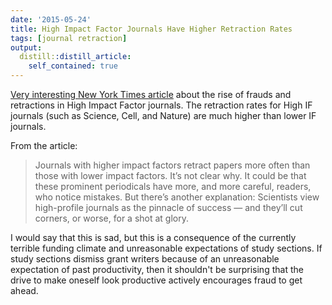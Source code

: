 ```yaml
---
date: '2015-05-24'
title: High Impact Factor Journals Have Higher Retraction Rates
tags: [journal retraction]
output:
  distill::distill_article:
    self_contained: true
---
```



[Very interesting New York Times article](http://www.nytimes.com/2015/05/23/opinion/whats-behind-big-science-frauds.html) about the rise of frauds and retractions in High Impact Factor journals. The retraction rates for High IF journals (such as Science, Cell, and Nature) are much higher than lower IF journals. 

From the article:

> Journals with higher impact factors retract papers more often
> than those with lower impact factors. It’s not clear why. It 
> could be that these prominent periodicals have more, and more 
> careful, readers, who notice mistakes. But there’s another 
> explanation: Scientists view high-profile journals as the 
> pinnacle of success — and they’ll cut corners, or worse, for 
> a shot at glory.

I would say that this is sad, but this is a consequence of the currently terrible funding climate and unreasonable expectations of study sections. If study sections dismiss grant writers because of an unreasonable expectation of past productivity, then it shouldn't be surprising that the drive to make oneself look productive actively encourages fraud to get ahead. 
